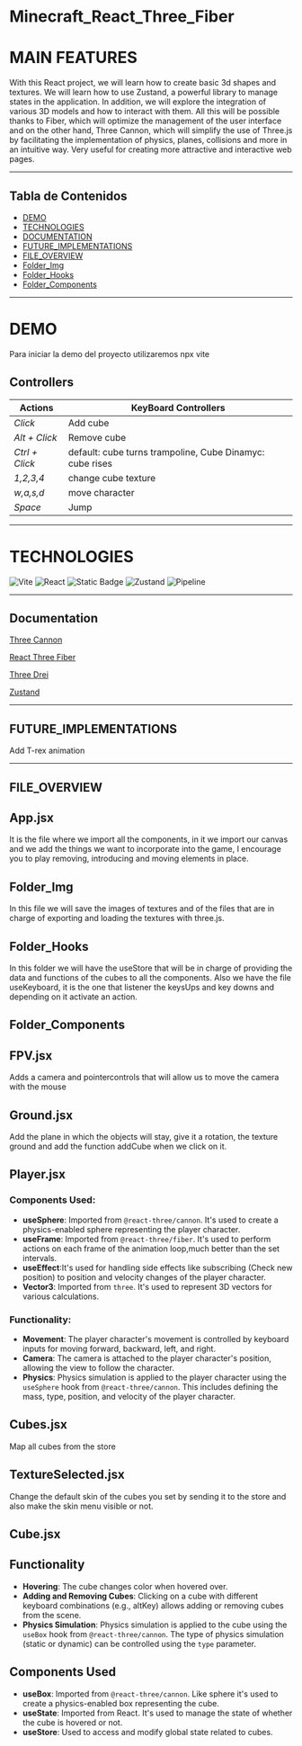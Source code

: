 # Minecraft_React_Three_Fiber

# MAIN FEATURES

With this React project, we will learn how to create basic 3d shapes and textures. We will learn how to use Zustand, a powerful library to manage states in the application. In addition, we will explore the integration of various 3D models and how to interact with them. All this will be possible thanks to Fiber, which will optimize the management of the user interface and on the other hand, Three Cannon, which will simplify the use of Three.js by facilitating the implementation of physics, planes, collisions and more in an intuitive way. Very useful for creating more attractive and interactive web pages.
<hr>

## Tabla de Contenidos

- [DEMO](#demo)
- [TECHNOLOGIES](#Technologies)
- [DOCUMENTATION](#Documentation)
- [FUTURE_IMPLEMENTATIONS](#FUTURE_IMPLEMENTATIONS)
- [FILE_OVERVIEW](#FILE_OVERVIEW)
- [Folder_Img](#Folder_Img)
- [Folder_Hooks](#Folder_Hooks)
- [Folder_Components](#Folder_Components)
<hr>

# DEMO

Para iniciar la demo del proyecto utilizaremos npx vite 

## Controllers

| **Actions**       | **KeyBoard Controllers**|    
|----------------|----------------------------------------------------------------------------|
| *Click*        | Add cube| 
| *Alt + Click*  | Remove cube| 
| *Ctrl + Click* | default: cube turns trampoline, Cube Dinamyc: cube rises | 
| *1,2,3,4*      | change cube texture |
| *w,a,s,d*      | move character |
| *Space*        | Jump |
<hr>

# TECHNOLOGIES

![Vite](https://img.shields.io/badge/Vite-purple?style=plastic&logo=Vite&labelColor=black)
![React](https://img.shields.io/badge/React-blue?style=plastic&logo=React&labelColor=black)
![Static Badge](https://img.shields.io/badge/Three.js,Three_Cannon%2CThree_Fiber%2CThree_Drei-yellow?style=plastic&logo=Three.js&labelColor=black)
![Zustand](https://img.shields.io/badge/Zustand-green?style=plastic&logo=Zustand&labelColor=black)
![Pipeline](https://img.shields.io/badge/Pipeline-pink?style=plastic&logo=GLTFPipeline&labelColor=black)

<hr>

## Documentation
[Three Cannon](https://www.npmjs.com/package/@react-three/cannon?activeTab=readme)

[React Three Fiber](https://docs.pmnd.rs/react-three-fiber/getting-started/introduction)

[Three Drei](https://github.com/pmndrs/drei#readme)

[Zustand](https://zustand-demo.pmnd.rs/)

<hr>

## FUTURE_IMPLEMENTATIONS
Add T-rex animation

<hr>

## FILE_OVERVIEW

## App.jsx

It is the file where we import all the components, in it we import our canvas and we add the things we want to incorporate into the game, I encourage you to play removing, introducing and moving elements in place. 

## Folder_Img

In this file we will save the images of textures and of the files that are in charge of exporting and loading the textures with three.js.

## Folder_Hooks

In this folder we will have the useStore that will be in charge of providing the data and functions of the cubes to all the components.
Also we have the file useKeyboard, it is the one that listener the keysUps and key downs and depending on it activate an action. 

## Folder_Components

## FPV.jsx

Adds a camera and pointercontrols that will allow us to move the camera with the mouse

## Ground.jsx

Add the plane in which the objects will stay, give it a rotation, the texture ground and add the function addCube when we click on it.

## Player.jsx

### Components Used:
- **useSphere**: Imported from `@react-three/cannon`. It's used to create a physics-enabled sphere representing the player character.
- **useFrame**: Imported from `@react-three/fiber`. It's used to perform actions on each frame of the animation loop,much better than the set intervals.
- **useEffect**:It's used for handling side effects like subscribing (Check new position) to position and velocity changes of the player character.
- **Vector3**: Imported from `three`. It's used to represent 3D vectors for various calculations.

### Functionality:
- **Movement**: The player character's movement is controlled by keyboard inputs for moving forward, backward, left, and right.
- **Camera**: The camera is attached to the player character's position, allowing the view to follow the character.
- **Physics**: Physics simulation is applied to the player character using the `useSphere` hook from `@react-three/cannon`. This includes defining the mass, type, position, and velocity of the player character.

## Cubes.jsx
Map all cubes from the store

## TextureSelected.jsx

Change the default skin of the cubes you set by sending it to the store and also make the skin menu visible or not. 

## Cube.jsx

## Functionality

- **Hovering**: The cube changes color when hovered over.
- **Adding and Removing Cubes**: Clicking on a cube with different keyboard combinations (e.g., altKey) allows adding or removing cubes from the scene.
- **Physics Simulation**: Physics simulation is applied to the cube using the `useBox` hook from `@react-three/cannon`. The type of physics simulation (static or dynamic) can be controlled using the `type` parameter.

## Components Used

- **useBox**: Imported from `@react-three/cannon`. Like sphere it's used to create a physics-enabled box representing the cube.
- **useState**: Imported from React. It's used to manage the state of whether the cube is hovered or not.
- **useStore**: Used to access and modify global state related to cubes.







